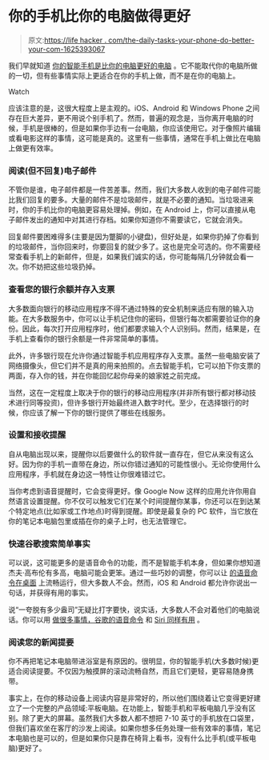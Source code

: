 # 你的手机比你的电脑做得更好

> 原文:[https://life hacker . com/the-daily-tasks-your-phone-do-better-your-com-1625393067](https://lifehacker.com/the-everyday-tasks-your-phone-does-better-than-your-com-1625393067)

我们早就知道 [你的智能手机是比你的电脑更好的电脑](http://lifehacker.com/your-smartphone-is-a-better-pc-than-your-pc-ever-was-or-5681573) 。它不能取代你的电脑所做的一切，但有些事情实际上更适合在你的手机上做，而不是在你的电脑上。

Watch

应该注意的是，这很大程度上是主观的。iOS、Android 和 Windows Phone 之间存在巨大差异，更不用说个别手机了。然而，普遍的观念是，当你离开电脑的时候，手机是很棒的，但是如果你手边有一台电脑，你应该使用它。对于像照片编辑或看电影这样的事情，这可能是真的。这里有一些事情，通常在手机上做比在电脑上做更有效率。

### **阅读(但不回复)电子邮件**

不管你是谁，电子邮件都是一件苦差事。然而，我们大多数人收到的电子邮件可能比我们回复的要多。大量的邮件不是垃圾邮件，就是不必要的通知。当垃圾进来时，你的手机比你的电脑更容易处理掉。例如，在 Android 上，你可以直接从电子邮件发出的通知中对其进行存档。如果你知道你不需要读它，它就会消失。

回复邮件要困难得多(主要是因为蹩脚的小键盘)，但好处是，如果你扔掉了你看到的垃圾邮件，当你回来时，你要回复的就少多了。这也是完全可选的。你不需要经常查看手机上的新邮件，但是，如果我们诚实的话，你可能每隔几分钟就会看一次。你不妨把这些垃圾扔掉。

### **查看您的银行余额并存入支票**

大多数面向银行的移动应用程序不得不通过特殊的安全机制来适应有限的输入功能。在大多数服务中，你可以让手机记住你的密码，但银行每次都需要验证你的身份。因此，每次打开应用程序时，他们都要求输入个人识别码。然而，结果是，在手机上查看你的银行余额是一件非常简单的事情。

此外，许多银行现在允许你通过智能手机应用程序存入支票。虽然一些电脑安装了网络摄像头，但它们并不是真的用来拍照的。点去智能手机，它可以拍下你支票的两面，存入你的钱，并在你能回忆起你母亲的娘家姓之前完成。

当然，这在一定程度上取决于你的银行的移动应用程序(并非所有银行都对移动技术进行同等投资)，但许多银行开始最终进入数字时代。至少，在选择银行的时候，你应该了解一下你的银行提供了哪些在线服务。

### **设置和接收提醒**

自从电脑出现以来，提醒你以后要做什么的软件就一直存在，但它从来没有这么好。因为你的手机一直带在身边，所以你错过通知的可能性很小。无论你使用什么应用程序，手机就在身边这一特性让你很难错过它。

当你考虑到语音提醒时，它会变得更好。像 Google Now 这样的应用允许你用自然语言设置提醒。你不仅可以触发它们在某个时间提醒你某事，你还可以在到达某个特定地点(比如家或工作地点)时得到提醒。即使是最复杂的 PC 软件，当它放在你的笔记本电脑包里或插在你的桌子上时，也无法管理它。

### **快速谷歌搜索简单事实**

可以说，这可能更多的是语音命令的功能，而不是智能手机本身，但如果你想知道杰夫·高布伦有多高，电脑可能会更笨。通过一些巧妙的调整，你可以让 [的语音命令在桌面](http://lifehacker.com/how-to-make-googles-voice-search-easier-to-access-on-t-1476453496) 上流畅运行，但大多数人不会。然而，iOS 和 Android 都允许你说出一句话，并获得有用的事实。

说“一夸脱有多少盎司”无疑比打字要快，说实话，大多数人不会对着他们的电脑说话。你可以用 [做很多事情，谷歌的语音命令](http://lifehacker.com/everything-you-didnt-know-you-could-do-with-google-voi-512727229) 和 [Siri 同样有用](http://lifehacker.com/all-the-things-you-can-ask-siri-to-do-in-ios-7-1401408294) 。

### **阅读您的新闻提要**

你不再把笔记本电脑带进浴室是有原因的。很明显，你的智能手机(大多数时候)更适合阅读提要。不仅因为触摸屏的滚动流畅自然，而且它们更轻，更容易随身携带。

事实上，在你的移动设备上阅读内容是非常好的，所以他们围绕着让它变得更好建立了一个完整的产品领域:平板电脑。在功能上，智能手机和平板电脑几乎没有区别。除了更大的屏幕。虽然我们大多数人都不想把 7-10 英寸的手机放在口袋里，但我们喜欢坐在客厅的沙发上阅读。如果你想多任务处理一些有效率的事情，笔记本电脑也是可以的，但是如果你只是靠在椅背上看书，没有什么比手机(或平板电脑)更好了。